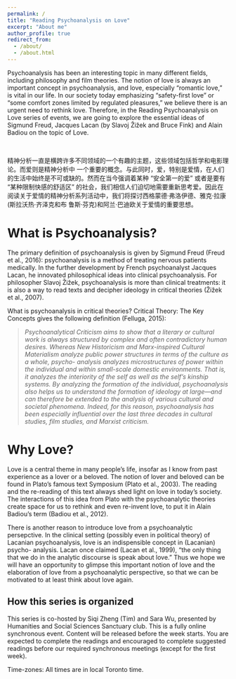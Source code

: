 ```yaml
---
permalink: /
title: "Reading Psychoanalysis on Love"
excerpt: "About me"
author_profile: true
redirect_from: 
  - /about/
  - /about.html
---
```

Psychoanalysis has been an interesting topic in many different fields, including philosophy and film theories. The notion of love is always an important concept in psychoanalysis, and love, especially “romantic love,” is vital in our life. In our society today emphasizing “safety-first love” or “some comfort zones limited by regulated pleasures,” we believe there is an urgent need to rethink love. Therefore, in the Reading Psychoanalysis on Love series of events, we are going to explore the essential ideas of Sigmund Freud, Jacques Lacan (by Slavoj Žižek and Bruce Fink) and Alain Badiou on the topic of Love.

<br>

精神分析一直是横跨许多不同领域的一个有趣的主题，这些领域包括哲学和电影理论。而爱则是精神分析中 一个重要的概念。与此同时，爱，特别是爱情，在人们的生活中始终是不可或缺的。然而在当今强调着某种 “安全第一的爱” 或者是要有 “某种限制快感的舒适区” 的社会，我们相信人们迫切地需要重新思考爱。因此在 阅读关于爱情的精神分析系列活动中，我们将探讨西格蒙德·弗洛伊德、雅克·拉康(斯拉沃热·齐泽克和布 鲁斯·芬克)和阿兰·巴迪欧关于爱情的重要思想。


What is Psychoanalysis?
======
The primary definition of psychoanalysis is given by Sigmund Freud (Freud et al., 2016): psychoanalysis is a method of treating nervous patients medically. In the further development by French psychoanalyst Jacques Lacan, he innovated philosophical ideas into clinical psychoanalysis. For philosopher Slavoj Žižek, psychoanalysis is more than clinical treatments: it is also a way to read texts and decipher ideology in critical theories (Žižek et al., 2007).

What is psychoanalysis in critical theories? Critical Theory: The Key Concepts gives the following definition (Felluga, 2015):

> *Psychoanalytical Criticism aims to show that a literary or cultural work is always structured by complex and often contradictory human desires. Whereas New Historicism and Marx-inspired Cultural Materialism analyze public power structures in terms of the culture as a whole, psycho- analysis analyzes microstructures of power within the individual and within small-scale domestic environments. That is, it analyzes the interiority of the self as well as the self’s kinship systems. By analyzing the formation of the individual, psychoanalysis also helps us to understand the formation of ideology at large—and can therefore be extended to the analysis of various cultural and societal phenomena. Indeed, for this reason, psychoanalysis has been especially influential over the last three decades in cultural studies, film studies, and Marxist criticism.*

Why Love?
======
Love is a central theme in many people’s life, insofar as I know from past experience as a lover or a beloved. The notion of lover and beloved can be found in Plato’s famous text Symposium (Plato et al., 2003). The reading and the re-reading of this text always shed light on love in today’s society. The interactions of this idea from Plato with the psychoanalytic theories create space for us to rethink and even re-invent love, to put it in Alain Badiou’s term (Badiou et al., 2012).

There is another reason to introduce love from a psychoanalytic persepctive. In the clinical setting (possibly even in political theory) of Lacanian psychoanalysis, love is an indispensible concept in (Lacanian) psycho- analysis. Lacan once claimed (Lacan et al., 1999), “the only thing that we do in the analytic discourse is speak about love.” Thus we hope we will have an opportunity to glimpse this important notion of love and the elaboration of love from a psychoanalytic perspective, so that we can be motivated to at least think about love again.


How this series is organized
------
This series is co-hosted by Siqi Zheng (Tim) and Sara Wu, presented by Humanities and Social Sciences Sanctuary club.
This is a fully online synchronous event. Content will be released before the week starts. You are expected to complete the readings and encouraged to complete suggested readings before our required synchronous meetings (except for the first week).

Time-zones: All times are in local Toronto time.

